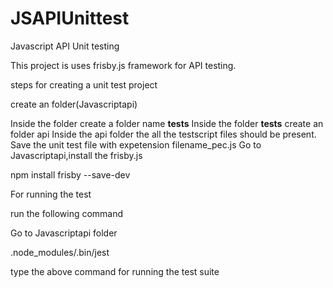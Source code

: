 # JSAPIUnittest
Javascript API Unit testing


This project is uses frisby.js framework for API testing.


steps for creating a unit test project

create an folder(Javascriptapi)

Inside the folder create a folder name __tests__
Inside the folder __tests__  create an folder api
Inside the api folder the all the testscript files should be present.
Save the unit test file with expetension filename_pec.js
Go to Javascriptapi,install the frisby.js 

npm install frisby --save-dev

For running the test 

run the following command

Go to Javascriptapi folder 

.node_modules/.bin/jest 

type the above command for running the test suite
